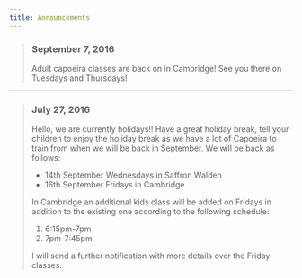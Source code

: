 ```yaml
---
title: Announcements
---
```


> ### September 7, 2016
> Adult capoeira classes are back on in Cambridge! See you there on Tuesdays and Thursdays!

---

> ### July 27, 2016
> Hello, we are currently holidays!!
> Have a great holiday break, tell your children to enjoy the holiday break as we have a lot of Capoeira to train from when we will be back in September. 
> We will be back as follows:
> - 14th September Wednesdays in Saffron Walden
> - 16th September Fridays in Cambridge
>
> In Cambridge an additional kids class will be added on Fridays in addition to the existing one according to the following schedule:
> 1. 6:15pm-7pm
> 2. 7pm-7:45pm
>
> I will send a further notification with more details over the Friday classes.
